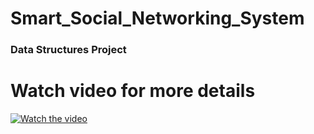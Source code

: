 # Smart_Social_Networking_System

### Data Structures Project


# Watch video for more details
[![Watch the video](https://yt-embed.herokuapp.com/embed?v=ZEkPJeEzYBs&t=35s)](https://www.youtube.com/watch?v=ZEkPJeEzYBs&t=35s)


